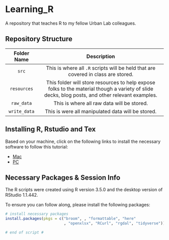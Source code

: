 # Learning_R

A repository that teaches R to my fellow Urban Lab colleagues.

## Repository Structure

| **Folder Name** | **Description** |
| :-------------: | :-------------: |
| `src`             | This is where all `.R` scripts will be held that are covered in class are stored. |
| `resources`        | This folder will store resources to help expose folks to the material though a variety of slide decks, blog posts, and other relevant examples. |
| `raw_data` | This is where all raw data will be stored. |
| `write_data` | This is were all manipulated data will be stored. |

## Installing R, Rstudio and Tex

Based on your machine, click on the following links to install the necessary software to follow this tutorial:

* [Mac](https://www.reed.edu/data-at-reed/software/R/r_studio.html)
* [PC](https://www.reed.edu/data-at-reed/software/R/r_studio_pc.html)

## Necessary Packages & Session Info
The R scripts were created using R version 3.5.0 and the desktop version of RStudio 1.1.442.

To ensure you can follow along, please install the following packages:

```R
# install necessary packages
install.packages(pkgs = c("broom", , "formattable", "here"
                          , "openxlsx", "RCurl", "rgdal", "tidyverse"))

# end of script #
```

